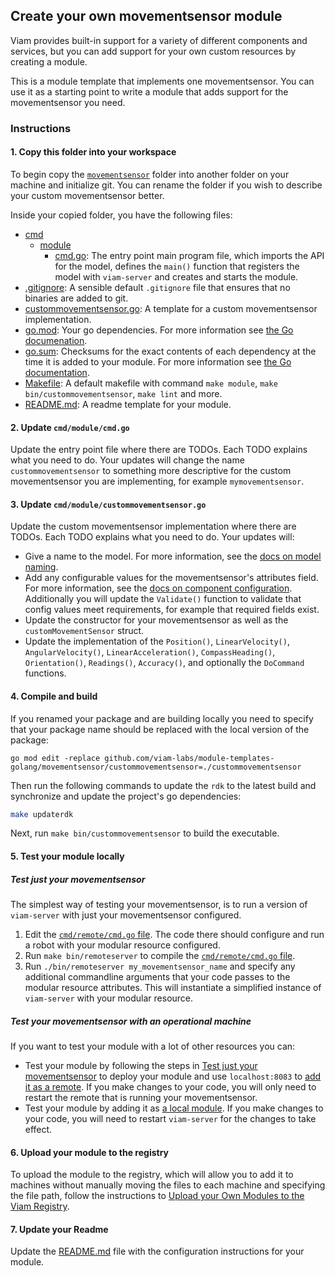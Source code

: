 ## Create your own movementsensor module

Viam provides built-in support for a variety of different components and services, but you can add support for your own custom resources by creating a module.

This is a module template that implements one movementsensor. You can use it as a starting point to write a module that adds support for the movementsensor you need.

### Instructions

#### 1. Copy this folder into your workspace

To begin copy the [`movementsensor`](../) folder into another folder on your machine and initialize git. You can rename the folder if you wish to describe your custom movementsensor better.

Inside your copied folder, you have the following files:

- [cmd](./cmd/)
  - [module](./module/)
    - [cmd.go](./cmd.go): The entry point main program file, which imports the API for the model, defines the `main()` function that registers the model with `viam-server` and creates and starts the module.
- [.gitignore](./.gitignore): A sensible default `.gitignore` file that ensures that no binaries are added to git.
- [custommovementsensor.go](./custommovementsensor.go): A template for a custom movementsensor implementation.
- [go.mod](./go.mod): Your go dependencies. For more information see [the Go documenation](https://go.dev/doc/tutorial/create-module).
- [go.sum](./go.sum): Checksums for the exact contents of each dependency at the time it is added to your module. For more information see [the Go documentation](https://go.dev/doc/tutorial/create-module).
- [Makefile](./Makefile): A default makefile with command `make module`, `make bin/custommovementsensor`, `make lint` and more.
- [README.md](./README.md): A readme template for your module.

#### 2. Update `cmd/module/cmd.go`

Update the entry point file where there are TODOs. Each TODO explains what you need to do. Your updates will change the name `custommovementsensor` to something more descriptive for the custom movementsensor you are implementing, for example `mymovementsensor`.

#### 3. Update `cmd/module/custommovementsensor.go`

Update the custom movementsensor implementation where there are TODOs. Each TODO explains what you need to do. Your updates will:

- Give a name to the model. For more information, see the [docs on model naming](https://docs.viam.com/registry/create/#name-your-new-resource-model).
- Add any configurable values for the movementsensor's attributes field. For more information, see the [docs on component configuration](https://docs.viam.com/build/configure/#components). Additionally you will update the `Validate()` function to validate that config values meet requirements, for example that required fields exist.
- Update the constructor for your movementsensor as well as the `customMovementSensor` struct.
- Update the implementation of the `Position()`, `LinearVelocity()`, `AngularVelocity()`, `LinearAcceleration()`, `CompassHeading()`, `Orientation()`, `Readings()`, `Accuracy()`, and optionally the `DoCommand` functions.

#### 4. Compile and build

If you renamed your package and are building locally you need to specify that your package name should be replaced with the local version of the package:

```
go mod edit -replace github.com/viam-labs/module-templates-golang/movementsensor/custommovementsensor=./custommovementsensor
```

Then run the following commands to update the `rdk` to the latest build and synchronize and update the project's go dependencies:

```sh
make updaterdk
```

Next, run `make bin/custommovementsensor` to build the executable.

#### 5. Test your module locally

##### Test just your movementsensor

The simplest way of testing your movementsensor, is to run a version of `viam-server` with just your movementsensor configured.

1. Edit the [`cmd/remote/cmd.go` file](./cmd/remote/cmd.go). The code there should configure and run a robot with your modular resource configured.
1. Run `make bin/remoteserver` to compile the [`cmd/remote/cmd.go` file](./cmd/module/cmd.go).
1. Run `./bin/remoteserver my_movementsensor_name` and specify any additional commandline arguments that your code passes to the modular resource attributes. This will instantiate a simplified instance of `viam-server` with your modular resource.

##### Test your movementsensor with an operational machine

If you want to test your module with a lot of other resources you can:

- Test your module by following the steps in [Test just your movementsensor](#test-just-your-movementsensor) to deploy your module and use `localhost:8083` to [add it as a remote](https://docs.viam.com/build/configure/parts-and-remotes/#configure-a-remote). If you make changes to your code, you will only need to restart the remote that is running your movementsensor.
- Test your module by adding it as [a local module](https://docs.viam.com/registry/configure/#add-a-local-module). If you make changes to your code, you will need to restart `viam-server` for the changes to take effect.

#### 6. Upload your module to the registry

To upload the module to the registry, which will allow you to add it to machines without manually moving the files to each machine and specifying the file path, follow the instructions to [Upload your Own Modules to the Viam Registry](https://docs.viam.com/registry/upload/).

#### 7. Update your Readme

Update the [README.md](./README.md) file with the configuration instructions for your module.
